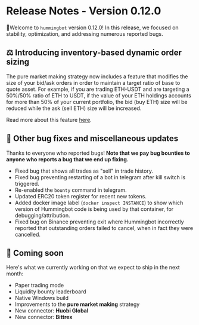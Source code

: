 # Release Notes - Version 0.12.0

🚀Welcome to `hummingbot` version 0.12.0! In this release, we focused on stability, optimization, and addressing numerous reported bugs.

## ⚖️ Introducing inventory-based dynamic order sizing

The pure market making strategy now includes a feature that modifies the size of your bid/ask orders in order to maintain a target ratio of base to quote asset.  For example, if you are trading ETH-USDT and are targeting a 50%/50% ratio of ETH to USDT, if the value of your ETH holdings accounts for more than 50% of your current portfolio, the bid (buy ETH) size will be reduced while the ask (sell ETH) size will be increased.

Read more about this feature [here](/parameters/inventory-skew/).

## 🐞 Other bug fixes and miscellaneous updates

Thanks to everyone who reported bugs! **Note that we pay bug bounties to anyone who reports a bug that we end up fixing.**

* Fixed bug that shows all trades as "sell" in trade history.
* Fixed bug preventing restarting of a bot in telegram after kill switch is triggered.
* Re-enabled the `bounty` command in telegram.
* Updated ERC20 token register for recent new tokens.
* Added docker image label (`docker inspect INSTANCE`) to show which version of Hummingbot code is being used by that container, for debugging/attribution.
* Fixed bug on Binance preventing exit where Hummingbot incorrectly reported that outstanding orders failed to cancel, when in fact they were cancelled.

## 🚀 Coming soon

Here's what we currently working on that we expect to ship in the next month:

* Paper trading mode
* Liquidity bounty leaderboard
* Native Windows build
* Improvements to the **pure market making** strategy
* New connector: **Huobi Global**
* New connector: **Bittrex**
